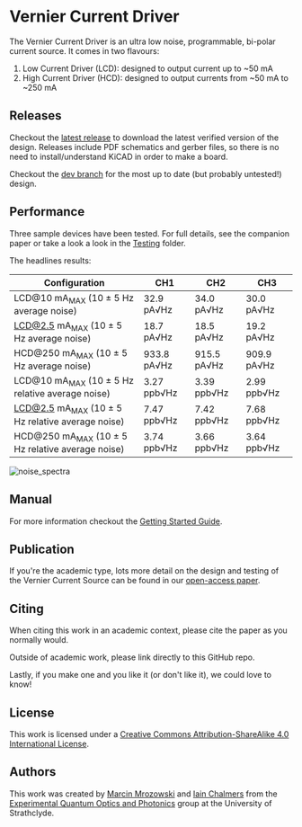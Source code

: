 # Vernier Current Driver

The Vernier Current Driver is an ultra low noise, programmable, bi-polar current source. It comes in two flavours:

1. Low Current Driver (LCD): designed to output current up to ~50 mA
2. High Current Driver (HCD): designed to output currents from ~50 mA to ~250 mA

## Releases

Checkout the [latest release](https://github.com/Strathclyde-EQOP/Vernier-Current-Driver/releases/latest) to download the latest verified version of the design. Releases include PDF schematics and gerber files, so there is no need to install/understand KiCAD in order to make a board.

Checkout the [dev branch](https://github.com/Strathclyde-EQOP/Vernier-Current-Driver/tree/dev) for the most up to date (but probably untested!) design.

## Performance

Three sample devices have been tested. For full details, see the companion paper or take a look a look in the [Testing](/Doc/Testing/) folder.

The headlines results:

|Configuration|CH1|CH2|CH3|
|---|---|---|---|
|LCD@10 mA<sub>MAX</sub> (10 ± 5 Hz average noise) | 32.9 pA√Hz | 34.0 pA√Hz | 30.0 pA√Hz |
|LCD@2.5 mA<sub>MAX</sub> (10 ± 5 Hz average noise) | 18.7 pA√Hz | 18.5 pA√Hz | 19.2 pA√Hz |
|HCD@250 mA<sub>MAX</sub> (10 ± 5 Hz average noise) | 933.8 pA√Hz | 915.5 pA√Hz | 909.9 pA√Hz |
|LCD@10 mA<sub>MAX</sub> (10 ± 5 Hz relative average noise) | 3.27 ppb√Hz | 3.39 ppb√Hz | 2.99 ppb√Hz |
|LCD@2.5 mA<sub>MAX</sub> (10 ± 5 Hz relative average noise) | 7.47 ppb√Hz | 7.42 ppb√Hz | 7.68 ppb√Hz |
|HCD@250 mA<sub>MAX</sub> (10 ± 5 Hz relative average noise) | 3.74 ppb√Hz | 3.66 ppb√Hz | 3.64 ppb√Hz |

![noise_spectra](https://user-images.githubusercontent.com/9080690/170338036-da505953-d0da-49b6-9ed1-ae70d21b82e2.svg)

## Manual

For more information checkout the [Getting Started Guide](Doc/README.md).

## Publication

If you're the academic type, lots more detail on the design and testing of the Vernier Current Source can be found in our [open-access paper]().

## Citing

When citing this work in an academic context, please cite the paper as you normally would.

Outside of academic work, please link directly to this GitHub repo.

Lastly, if you make one and you like it (or don't like it), we could love to know!

## License

This work is licensed under a [Creative Commons Attribution-ShareAlike 4.0 International License](https://creativecommons.org/licenses/by-sa/4.0/).

## Authors

This work was created by [Marcin Mrozowski](https://eqop.phys.strath.ac.uk/people/marcin-mrozowski/) and [Iain Chalmers](https://eqop.phys.strath.ac.uk/people/iain-chalmers/)
from the [Experimental Quantum Optics and Photonics](http://photonics.phys.strath.ac.uk/)
group at the University of Strathclyde.
